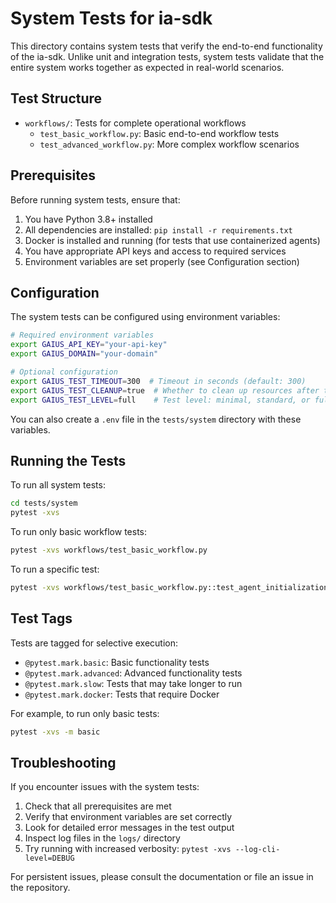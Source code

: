 # System Tests for ia-sdk

This directory contains system tests that verify the end-to-end functionality of the ia-sdk. Unlike unit and integration tests, system tests validate that the entire system works together as expected in real-world scenarios.

## Test Structure

- `workflows/`: Tests for complete operational workflows
  - `test_basic_workflow.py`: Basic end-to-end workflow tests
  - `test_advanced_workflow.py`: More complex workflow scenarios

## Prerequisites

Before running system tests, ensure that:

1. You have Python 3.8+ installed
2. All dependencies are installed: `pip install -r requirements.txt`
3. Docker is installed and running (for tests that use containerized agents)
4. You have appropriate API keys and access to required services
5. Environment variables are set properly (see Configuration section)

## Configuration

The system tests can be configured using environment variables:

```bash
# Required environment variables
export GAIUS_API_KEY="your-api-key"
export GAIUS_DOMAIN="your-domain"

# Optional configuration
export GAIUS_TEST_TIMEOUT=300  # Timeout in seconds (default: 300)
export GAIUS_TEST_CLEANUP=true  # Whether to clean up resources after tests (default: true)
export GAIUS_TEST_LEVEL=full    # Test level: minimal, standard, or full (default: standard)
```

You can also create a `.env` file in the `tests/system` directory with these variables.

## Running the Tests

To run all system tests:

```bash
cd tests/system
pytest -xvs
```

To run only basic workflow tests:

```bash
pytest -xvs workflows/test_basic_workflow.py
```

To run a specific test:

```bash
pytest -xvs workflows/test_basic_workflow.py::test_agent_initialization_and_connection
```

## Test Tags

Tests are tagged for selective execution:

- `@pytest.mark.basic`: Basic functionality tests
- `@pytest.mark.advanced`: Advanced functionality tests
- `@pytest.mark.slow`: Tests that may take longer to run
- `@pytest.mark.docker`: Tests that require Docker

For example, to run only basic tests:

```bash
pytest -xvs -m basic
```

## Troubleshooting

If you encounter issues with the system tests:

1. Check that all prerequisites are met
2. Verify that environment variables are set correctly
3. Look for detailed error messages in the test output
4. Inspect log files in the `logs/` directory
5. Try running with increased verbosity: `pytest -xvs --log-cli-level=DEBUG`

For persistent issues, please consult the documentation or file an issue in the repository.

